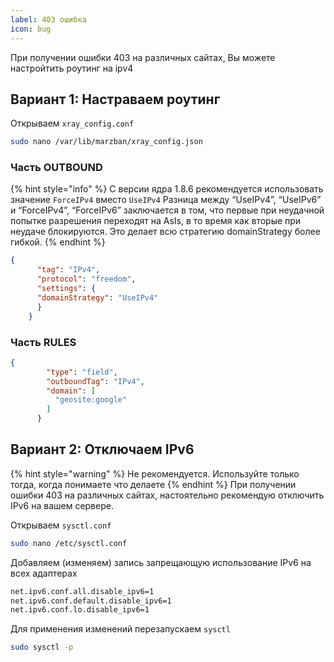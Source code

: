 ```yaml
---
label: 403 ошибка
icon: bug
---
```


При получении ошибки 403 на различных сайтах, Вы можете настройтить роутинг на ipv4


## Вариант 1: Настраваем роутинг
Открываем `xray_config.conf`

```bash
sudo nano /var/lib/marzban/xray_config.json
```

### Часть OUTBOUND

{% hint style="info" %}
С версии ядра 1.8.6 рекомендуется использовать значение `ForceIPv4` вместо `UseIPv4`
Разница между “UseIPv4”, “UseIPv6” и “ForceIPv4”, “ForceIPv6” заключается в том, что первые при неудачной попытке разрешения переходят на AsIs, в то время как вторые при неудаче блокируются. Это делает всю стратегию domainStrategy более гибкой.
{% endhint %}

```json
{
      "tag": "IPv4",
      "protocol": "freedom",
      "settings": {
      "domainStrategy": "UseIPv4"
      }
    }
```

### Часть RULES
```json
{
        "type": "field",
        "outboundTag": "IPv4",
        "domain": [
          "geosite:google"
        ]
      }

```

## Вариант 2: Отключаем IPv6 
{% hint style="warning" %}
Не рекомендуется. Используйте только тогда, когда понимаете что делаете
{% endhint %}
При получении ошибки 403 на различных сайтах, настоятельно рекомендую отключить IPv6 на вашем сервере.

Открываем `sysctl.conf`

```bash
sudo nano /etc/sysctl.conf
```

Добавляем (изменяем) запись запрещающую использование IPv6 на всех адаптерах

```bash
net.ipv6.conf.all.disable_ipv6=1
net.ipv6.conf.default.disable_ipv6=1
net.ipv6.conf.lo.disable_ipv6=1
```

Для применения изменений перезапускаем `sysctl`&#x20;

```bash
sudo sysctl -p
```
